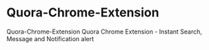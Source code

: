 Quora-Chrome-Extension
======================

Quora-Chrome-Extension Quora Chrome Extension - Instant Search, Message and Notification alert

